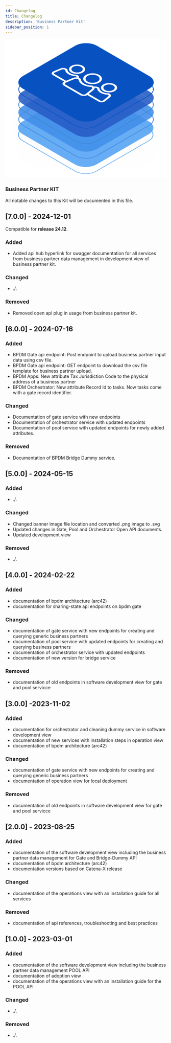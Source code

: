 ```yaml
---
id: Changelog
title: Changelog 
description: 'Business Partner Kit'
sidebar_position: 1
---
```


![Business partner kit banner](/img/kit-icons/bp-kit-icon.svg)

### Business Partner KIT

All notable changes to this Kit will be documented in this file.

## [7.0.0] - 2024-12-01

Compatible for **release 24.12**.

### Added

- Added api hub hyperlink for swagger documentation for all services from business partner data management in development view of business partner kit.

### Changed

- ./.

### Removed

- Removed open api plug in usage from business partner kit.

## [6.0.0] - 2024-07-16

### Added

- BPDM Gate api endpoint: Post endpoint to upload business partner input data using csv file.
- BPDM Gate api endpoint: GET endpoint to download the csv file template for business partner upload.
- BPDM Apps: New attribute Tax Jurisdiction Code to the physical address of a business partner
- BPDM Orchestrator: New attribute Record Id to tasks. Now tasks come with a gate record identifier.

### Changed

- Documentation of gate service with new endpoints
- Documentation of orchestrator service with updated endpoints
- Documentation of pool service with updated endpoints for newly added attributes.

### Removed

- Documentation of BPDM Bridge Dummy service.

## [5.0.0] - 2024-05-15

### Added

- ./.

### Changed

- Changed banner image file location and converted .png image to .svg
- Updated changes in Gate, Pool and Orchestrator Open API documents.
- Updated development view

### Removed

- ./.

## [4.0.0] - 2024-02-22

### Added

- documentation of bpdm architecture (arc42)
- documentation for sharing-state api endpoints on bpdm gate

### Changed

- documentation of gate service with new endpoints for creating and querying generic business partners
- documentation of pool service with updated endpoints for creating and querying business partners
- documentation of orchestrator service with updated endpoints
- documentation of new version for bridge service

### Removed

- documentation of old endpoints in software development view for gate and pool servicce

## [3.0.0] -2023-11-02

### Added

- documentation for orchestrator and cleaning dummy service in software development view
- documentation of new services with installation steps in operation view
- documentation of bpdm architecture (arc42)

### Changed

- documentation of gate service with new endpoints for creating and querying generic business partners
- documentation of operation view for local deployment

### Removed

- documentation of old endpoints in software development view for gate and pool servicce

## [2.0.0] - 2023-08-25

### Added

- documentation of the software development view including the business partner data management for Gate and Bridge-Dummy API
- documentation of bpdm architecture (arc42)
- documentation versions based on Catena-X release

### Changed

- documentation of the operations view with an installation guide for all services

### Removed

- documentation of api references, troubleshooting and best practices

## [1.0.0] - 2023-03-01

### Added

- documentation of the software development view including the business partner data management POOL API
- documentation of adoption view
- documentation of the operations view with an installation guide for the POOL API

### Changed

- ./.

### Removed

- ./.
